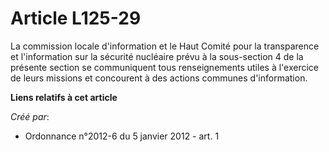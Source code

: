 # Article L125-29

La commission locale d'information et le Haut Comité pour la transparence et l'information sur la sécurité nucléaire prévu à
la sous-section 4 de la présente section se communiquent tous renseignements utiles à l'exercice de leurs missions et
concourent à des actions communes d'information.

**Liens relatifs à cet article**

_Créé par_:

  - Ordonnance n°2012-6 du 5 janvier 2012 - art. 1

